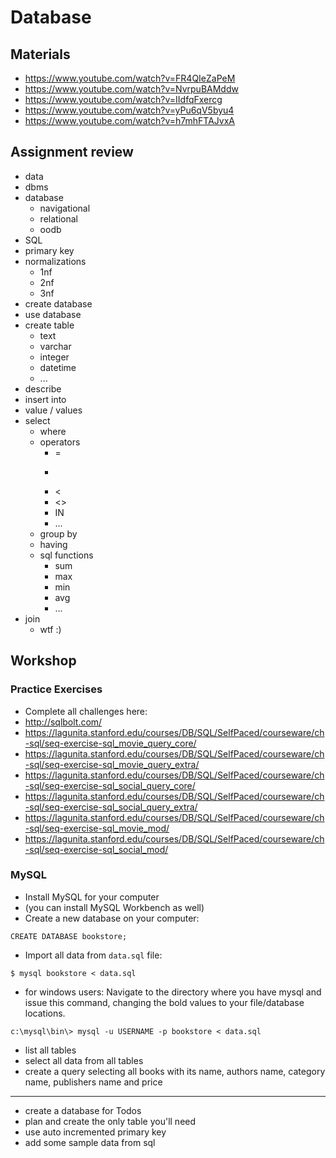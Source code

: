 # Database

## Materials
- https://www.youtube.com/watch?v=FR4QIeZaPeM
- https://www.youtube.com/watch?v=NvrpuBAMddw
- https://www.youtube.com/watch?v=IIdfqFxercg
- https://www.youtube.com/watch?v=yPu6qV5byu4
- https://www.youtube.com/watch?v=h7mhFTAJvxA

## Assignment review
- data
- dbms
- database
    - navigational
    - relational
    - oodb
- SQL
- primary key
- normalizations
    - 1nf
    - 2nf
    - 3nf
- create database
- use database
- create table
    - text
    - varchar
    - integer
    - datetime
    - ...
- describe
- insert into
- value / values
- select
    - where
    - operators
        - =
        - >
        - <
        - <>
        - IN
        - ...
    - group by
    - having
    - sql functions
        - sum
        - max
        - min
        - avg
        - ...
- join
    - wtf :)

## Workshop

### Practice Exercises
- Complete all challenges here:
- http://sqlbolt.com/
- https://lagunita.stanford.edu/courses/DB/SQL/SelfPaced/courseware/ch-sql/seq-exercise-sql_movie_query_core/
- https://lagunita.stanford.edu/courses/DB/SQL/SelfPaced/courseware/ch-sql/seq-exercise-sql_movie_query_extra/
- https://lagunita.stanford.edu/courses/DB/SQL/SelfPaced/courseware/ch-sql/seq-exercise-sql_social_query_core/
- https://lagunita.stanford.edu/courses/DB/SQL/SelfPaced/courseware/ch-sql/seq-exercise-sql_social_query_extra/
- https://lagunita.stanford.edu/courses/DB/SQL/SelfPaced/courseware/ch-sql/seq-exercise-sql_movie_mod/
- https://lagunita.stanford.edu/courses/DB/SQL/SelfPaced/courseware/ch-sql/seq-exercise-sql_social_mod/

### MySQL
- Install MySQL for your computer
- (you can install MySQL Workbench as well)
- Create a new database on your computer:
```mysql
CREATE DATABASE bookstore;
```
- Import all data from `data.sql` file:
```
$ mysql bookstore < data.sql
```
- for windows users: Navigate to the directory where you have mysql and issue this command, changing the bold values to your file/database locations.
```
c:\mysql\bin\> mysql -u USERNAME -p bookstore < data.sql
```
- list all tables
- select all data from all tables
- create a query selecting all books with its name, authors name, category name, publishers name and price

---
- create a database for Todos
- plan and create the only table you'll need
- use auto incremented primary key
- add some sample data from sql
